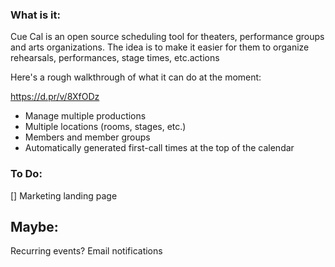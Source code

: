 ### What is it:

Cue Cal is an open source scheduling tool for theaters, performance groups and arts organizations. The idea is to make it easier for them to organize rehearsals, performances, stage times, etc.actions

Here's a rough walkthrough of what it can do at the moment:

https://d.pr/v/8XfODz

- Manage multiple productions
- Multiple locations (rooms, stages, etc.)
- Members and member groups
- Automatically generated first-call times at the top of the calendar

### To Do:

[] Marketing landing page

## Maybe:

Recurring events?
Email notifications
